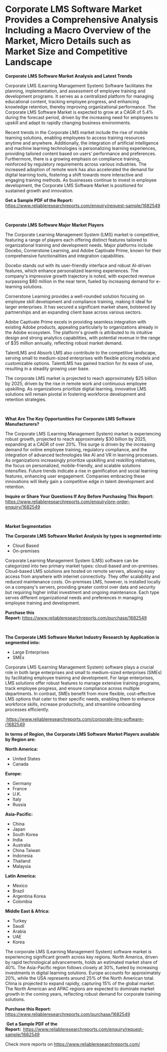 <p><h1>Corporate LMS Software Market Provides a Comprehensive Analysis Including a Macro Overview of the Market, Micro Details such as Market Size and Competitive Landscape</h1></p><p><strong>Corporate LMS Software Market Analysis and Latest Trends</strong></p>
<p><p>Corporate LMS (Learning Management System) Software facilitates the planning, implementation, and assessment of employee training and development programs. It serves as a centralized platform for managing educational content, tracking employee progress, and enhancing knowledge retention, thereby improving organizational performance. The Corporate LMS Software Market is expected to grow at a CAGR of 5.4% during the forecast period, driven by the increasing need for employees to upskill and adapt to rapidly changing business environments.</p><p>Recent trends in the Corporate LMS market include the rise of mobile learning solutions, enabling employees to access training resources anytime and anywhere. Additionally, the integration of artificial intelligence and machine learning technologies is personalizing learning experiences, providing tailored content based on users’ performance and preferences. Furthermore, there is a growing emphasis on compliance training, reinforced by regulatory requirements across various industries. The increased adoption of remote work has also accelerated the demand for digital learning tools, fostering a shift towards more interactive and engaging training methods. As businesses continue to invest in employee development, the Corporate LMS Software Market is positioned for sustained growth and innovation.</p></p>
<p><strong>Get a Sample PDF of the Report:&nbsp;</strong> <a href="https://www.reliableresearchreports.com/enquiry/request-sample/1682549?utm_campaign=2230&utm_medium=2&utm_source=Github&utm_content=ia&utm_term=10032025&utm_id=corporate-lms-software">https://www.reliableresearchreports.com/enquiry/request-sample/1682549</a></p>
<p>&nbsp;</p>
<p><strong>Corporate LMS Software Major Market Players</strong></p>
<p><p>The Corporate Learning Management System (LMS) market is competitive, featuring a range of players each offering distinct features tailored to organizational training and development needs. Major platforms include Docebo, Cornerstone Learning, and Adobe Captivate Prime, known for their comprehensive functionalities and integration capabilities.</p><p>Docebo stands out with its user-friendly interface and robust AI-driven features, which enhance personalized learning experiences. The company's impressive growth trajectory is noted, with expected revenue surpassing $80 million in the near term, fueled by increasing demand for e-learning solutions. </p><p>Cornerstone Learning provides a well-rounded solution focusing on employee skill development and compliance training, making it ideal for larger enterprises. It has secured a significant market share, bolstered by partnerships and an expanding client base across various sectors.</p><p>Adobe Captivate Prime excels in providing seamless integration with existing Adobe products, appealing particularly to organizations already in the Adobe ecosystem. The platform's growth is attributed to its intuitive design and strong analytics capabilities, with potential revenue in the range of $35 million annually, reflecting robust market demand.</p><p>TalentLMS and Absorb LMS also contribute to the competitive landscape, serving small to medium-sized enterprises with flexible pricing models and customizable options. TalentLMS has gained traction for its ease of use, resulting in a steadily growing user base.</p><p>The corporate LMS market is projected to reach approximately $25 billion by 2025, driven by the rise in remote work and continuous employee upskilling. As organizations prioritize digital learning, innovative LMS solutions will remain pivotal in fostering workforce development and retention strategies.</p></p>
<p>&nbsp;</p>
<p><strong>What Are The Key Opportunities For Corporate LMS Software Manufacturers?</strong></p>
<p><p>The Corporate LMS (Learning Management System) market is experiencing robust growth, projected to reach approximately $30 billion by 2025, expanding at a CAGR of over 20%. This surge is driven by the increasing demand for online employee training, regulatory compliance, and the integration of advanced technologies like AI and VR in learning processes. As organizations increasingly prioritize upskilling and reskilling initiatives, the focus on personalized, mobile-friendly, and scalable solutions intensifies. Future trends indicate a rise in gamification and social learning features, enhancing user engagement. Companies embracing these innovations will likely gain a competitive edge in talent development and retention.</p></p>
<p><strong>Inquire or Share Your Questions If Any Before Purchasing This Report:</strong> <a href="https://www.reliableresearchreports.com/enquiry/pre-order-enquiry/1682549?utm_campaign=2230&utm_medium=2&utm_source=Github&utm_content=ia&utm_term=10032025&utm_id=corporate-lms-software">https://www.reliableresearchreports.com/enquiry/pre-order-enquiry/1682549</a></p>
<p>&nbsp;</p>
<p><strong>Market Segmentation</strong></p>
<p><strong>The Corporate LMS Software Market Analysis by types is segmented into:</strong></p>
<p><ul><li>Cloud Based</li><li>On-premises</li></ul></p>
<p><p>Corporate Learning Management System (LMS) software can be categorized into two primary market types: cloud-based and on-premises. Cloud-based LMS solutions are hosted on remote servers, allowing easy access from anywhere with internet connectivity. They offer scalability and reduced maintenance costs. On-premises LMS, however, is installed locally on a company's servers, providing greater control over data and security but requiring higher initial investment and ongoing maintenance. Each type serves different organizational needs and preferences in managing employee training and development.</p></p>
<p><strong>Purchase this Report:&nbsp;</strong><a href="https://www.reliableresearchreports.com/purchase/1682549?utm_campaign=2230&utm_medium=2&utm_source=Github&utm_content=ia&utm_term=10032025&utm_id=corporate-lms-software">https://www.reliableresearchreports.com/purchase/1682549</a></p>
<p>&nbsp;</p>
<p><strong>The Corporate LMS Software Market Industry Research by Application is segmented into:</strong></p>
<p><ul><li>Large Enterprises</li><li>SMEs</li></ul></p>
<p><p>Corporate LMS (Learning Management System) software plays a crucial role in both large enterprises and small to medium-sized enterprises (SMEs) by facilitating employee training and development. For large enterprises, LMS solutions offer robust features to manage extensive training programs, track employee progress, and ensure compliance across multiple departments. In contrast, SMEs benefit from more flexible, cost-effective LMS options that cater to their specific needs, enabling them to enhance workforce skills, increase productivity, and streamline onboarding processes efficiently.</p></p>
<p><a href="https://www.reliableresearchreports.com/corporate-lms-software-r1682549?utm_campaign=2230&utm_medium=2&utm_source=Github&utm_content=ia&utm_term=10032025&utm_id=corporate-lms-software">&nbsp;https://www.reliableresearchreports.com/corporate-lms-software-r1682549</a></p>
<p><strong>In terms of Region, the Corporate LMS Software Market Players available by Region are:</strong></p>
<p>
    <p> <strong> North America: </strong>
        <ul>
            <li>United States</li>
            <li>Canada</li>
        </ul>
        </p> 
    <p> <strong> Europe: </strong>
        <ul>
            <li>Germany</li>
            <li>France</li>
            <li>U.K.</li>
            <li>Italy</li>
            <li>Russia</li>
        </ul>
        </p> 
    <p> <strong> Asia-Pacific: </strong>
        <ul>
            <li>China</li>
            <li>Japan</li>
            <li>South Korea</li>
            <li>India</li>
            <li>Australia</li>
            <li>China Taiwan</li>
            <li>Indonesia</li>
            <li>Thailand</li>
            <li>Malaysia</li>
        </ul>
        </p> 
    <p> <strong> Latin America: </strong>
        <ul>
            <li>Mexico</li>
            <li>Brazil</li>
            <li>Argentina Korea</li>
            <li>Colombia</li>
        </ul>
        </p> 
    <p> <strong> Middle East & Africa: </strong>
        <ul>
            <li>Turkey</li>
            <li>Saudi</li>
            <li>Arabia</li>
            <li>UAE</li>
            <li>Korea</li>
        </ul>
    </p>
    </p>
<p><p>The corporate LMS (Learning Management System) software market is experiencing significant growth across key regions. North America, driven by rapid technological advancements, holds an estimated market share of 40%. The Asia-Pacific region follows closely at 30%, fueled by increasing investments in digital learning solutions. Europe accounts for approximately 20%, while the USA represents around 25% of the North American total. China is projected to expand rapidly, capturing 15% of the global market. The North American and APAC regions are expected to dominate market growth in the coming years, reflecting robust demand for corporate training solutions.</p></p>
<p><strong>Purchase this Report: </strong><a href="https://www.reliableresearchreports.com/purchase/1682549?utm_campaign=2230&utm_medium=2&utm_source=Github&utm_content=ia&utm_term=10032025&utm_id=corporate-lms-software">https://www.reliableresearchreports.com/purchase/1682549</a></p>
<p>&nbsp;<strong>Get a Sample PDF of the Report:&nbsp;&nbsp;</strong><a href="https://www.reliableresearchreports.com/enquiry/request-sample/1682549?utm_campaign=2230&utm_medium=2&utm_source=Github&utm_content=ia&utm_term=10032025&utm_id=corporate-lms-software">https://www.reliableresearchreports.com/enquiry/request-sample/1682549</a></p>
<p><strong></strong></p>
<p>Check more reports on <a href="https://www.reliableresearchreports.com/?utm_campaign=2230&utm_medium=2&utm_source=Github&utm_content=ia&utm_term=10032025&utm_id=corporate-lms-software">https://www.reliableresearchreports.com/</a></p>